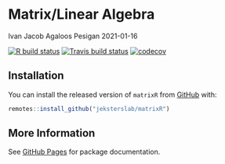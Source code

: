 Matrix/Linear Algebra
================
Ivan Jacob Agaloos Pesigan
2021-01-16

<!-- README.md is generated from README.Rmd. Please edit that file -->
<!-- badges: start -->

[![R build
status](https://github.com/jeksterslab/matrixR/workflows/R-CMD-check/badge.svg?branch=master)](https://github.com/jeksterslab/matrixR/actions?workflow=R-CMD-check)
[![Travis build
status](https://travis-ci.com/jeksterslab/matrixR.svg?branch=master)](https://travis-ci.com/jeksterslab/matrixR)
[![codecov](https://codecov.io/github/jeksterslab/matrixR/branch/master/graphs/badge.svg)](https://codecov.io/github/jeksterslab/matrixR)
<!-- badges: end -->

## Installation

You can install the released version of `matrixR` from
[GitHub](https://github.com/jeksterslab/matrixR) with:

``` r
remotes::install_github("jeksterslab/matrixR")
```

## More Information

See [GitHub Pages](https://jeksterslab.github.io/matrixR/index.html) for
package documentation.
